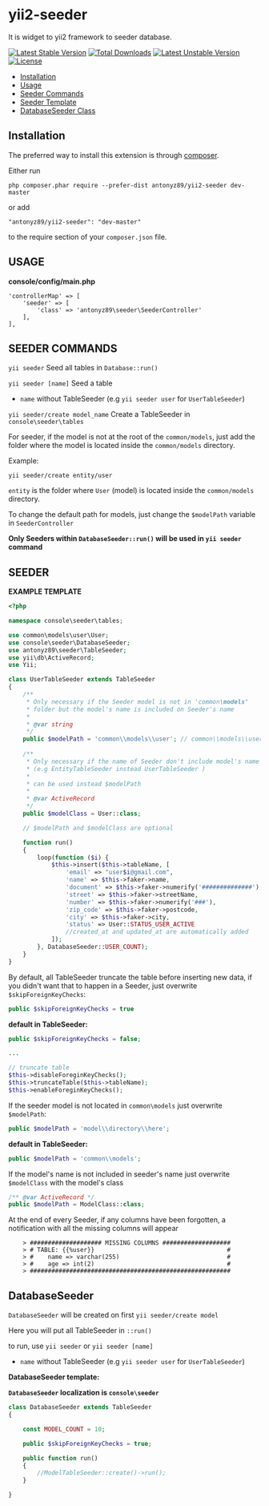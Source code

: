 yii2-seeder
===================

It is widget to yii2 framework to seeder database.

[![Latest Stable Version](https://poser.pugx.org/antonyz89/yii2-seeder/v/stable)](https://packagist.org/packages/antonyz89/yii2-seeder)
[![Total Downloads](https://poser.pugx.org/antonyz89/yii2-seeder/downloads)](https://packagist.org/packages/antonyz89/yii2-seeder)
[![Latest Unstable Version](https://poser.pugx.org/antonyz89/yii2-seeder/v/unstable)](https://packagist.org/packages/antonyz89/yii2-seeder)
[![License](https://poser.pugx.org/antonyz89/yii2-seeder/license)](https://packagist.org/packages/antonyz89/yii2-seeder)

- [Installation](#installation)
- [Usage](#usage)
- [Seeder Commands](#seeder-commands)
- [Seeder Template](#seeder)
- [DatabaseSeeder Class](#databaseseeder)

## Installation

The preferred way to install this extension is through [composer](http://getcomposer.org/download/).

Either run

```
php composer.phar require --prefer-dist antonyz89/yii2-seeder dev-master
```

or add

```
"antonyz89/yii2-seeder": "dev-master"
```

to the require section of your `composer.json` file.

## USAGE

**console/config/main.php**
```
'controllerMap' => [
    'seeder' => [
        'class' => 'antonyz89\seeder\SeederController'
    ],
],
```


## SEEDER COMMANDS

`yii seeder` Seed all tables in `Database::run()`

`yii seeder [name]` Seed a table
- `name` without TableSeeder (e.g `yii seeder user` for `UserTableSeeder`)

`yii seeder/create model_name` Create a TableSeeder in `console\seeder\tables`

For seeder, if the model is not at the root of the `common/models`, just add the folder where the model is located inside the `common/models` directory.

Example:

`yii seeder/create entity/user`

`entity` is the folder where `User` (model) is located inside the `common/models` directory.

To change the default path for models, just change the `$modelPath` variable in `SeederController`

**Only Seeders within `DatabaseSeeder::run()` will be used in `yii seeder` command**

## SEEDER
 
**EXAMPLE TEMPLATE**
```php
<?php

namespace console\seeder\tables;

use common\models\user\User;
use console\seeder\DatabaseSeeder;
use antonyz89\seeder\TableSeeder;
use yii\db\ActiveRecord;
use Yii;

class UserTableSeeder extends TableSeeder
{
    /** 
     * Only necessary if the Seeder model is not in 'common\models'
     * folder but the model's name is included on Seeder's name
     * 
     * @var string
     */
    public $modelPath = 'common\\models\\user'; // common\\models\\user\\User
    
    /**
     * Only necessary if the name of Seeder don't include model's name
     * (e.g EntityTableSeeder instead UserTableSeeder )
     * 
     * can be used instead $modelPath
     * 
     * @var ActiveRecord
     */
    public $modelClass = User::class; 

    // $modelPath and $modelClass are optional

    function run()
    {
        loop(function ($i) {
            $this->insert($this->tableName, [
                'email' => "user$i@gmail.com",
                'name' => $this->faker->name,
                'document' => $this->faker->numerify('##############'),
                'street' => $this->faker->streetName,
                'number' => $this->faker->numerify('###'),
                'zip_code' => $this->faker->postcode,
                'city' => $this->faker->city,
                'status' => User::STATUS_USER_ACTIVE
                //created_at and updated_at are automatically added
            ]);
        }, DatabaseSeeder::USER_COUNT);
    }
}
```

By default, all TableSeeder truncate the table before inserting new data, if you didn't want that to happen in a Seeder, just overwrite `$skipForeignKeyChecks`:

```php
public $skipForeignKeyChecks = true
```


**default in TableSeeder:** 
```php
public $skipForeignKeyChecks = false;

...

// truncate table
$this->disableForeginKeyChecks();
$this->truncateTable($this->tableName);
$this->enableForeginKeyChecks();
```


If the seeder model is not located in `common\models` just overwrite `$modelPath`:

```php
public $modelPath = 'model\\directory\\here';
```


**default in TableSeeder:** 
```php
public $modelPath = 'common\\models';
```

If the model's name is not included in seeder's name just overwrite `$modelClass` with the model's class

```php
/** @var ActiveRecord */
public $modelPath = ModelClass::class;
```

At the end of every Seeder, if any columns have been forgotten, a notification with all the missing columns will appear



```console
    > #################### MISSING COLUMNS ###################
    > # TABLE: {{%user}}                                     #
    > #    name => varchar(255)                              #
    > #    age => int(2)                                     #
    > ########################################################
```

## DatabaseSeeder

`DatabaseSeeder` will be created on first `yii seeder/create model`

Here you will put all TableSeeder in `::run()`

to run, use `yii seeder` or `yii seeder [name]`

- `name` without TableSeeder (e.g `yii seeder user` for `UserTableSeeder`)

**DatabaseSeeder template:**

**`DatabaseSeeder` localization is `console\seeder`**
```php
class DatabaseSeeder extends TableSeeder
{

    const MODEL_COUNT = 10;

    public $skipForeignKeyChecks = true;

    public function run()
    {
        //ModelTableSeeder::create()->run();
    }

}
```
